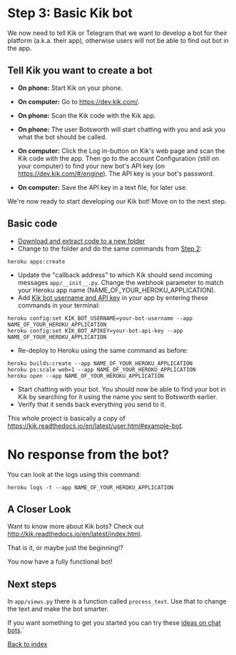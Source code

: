 # Step 3: Basic Kik bot

We now need to tell Kik or Telegram that we want to develop a bot for their platform (a.k.a. their app), otherwise users will not be able to find out bot in the app.

## Tell Kik you want to create a bot

- **On phone:** Start Kik on your phone.

- **On computer:** Go to <https://dev.kik.com/>.

- **On phone:** Scan the Kik code with the Kik app.
- **On phone:** The user Botsworth will start chatting with you and ask you what the bot should be called.

- **On computer:** Click the Log in-button on Kik's web page and scan the Kik code with the app. Then go to the account Configuration (still on your computer) to find your new bot's API key (on <https://dev.kik.com/#/engine>). The API key is your bot's password.
- **On computer:** Save the API key in a text file, for later use.

We're now ready to start developing our Kik bot! Move on to the next step.

## Basic code
- [Download and extract code to a new folder](https://github.com/nicevo/helloworld-klarna/archive/step-kik.zip)
- Change to the folder and do the same commands from [Step 2](./step-heroku.md):
```
heroku apps:create
```
- Update the "callback address" to which Kik should send incoming messages `app/__init__.py`. Change the webhook parameter to match your Heroku app name (NAME_OF_YOUR_HEROKU_APPLICATION).
- Add [Kik bot username and API key](https://dev.kik.com/#/engine) in your app by entering these commands in your terminal:
```
heroku config:set KIK_BOT_USERNAME=your-bot-username --app NAME_OF_YOUR_HEROKU_APPLICATION 
heroku config:set KIK_BOT_APIKEY=your-bot-api-key --app NAME_OF_YOUR_HEROKU_APPLICATION
```
- Re-deploy to Heroku using the same command as before:
```
heroku builds:create --app NAME_OF_YOUR_HEROKU_APPLICATION
heroku ps:scale web=1 --app NAME_OF_YOUR_HEROKU_APPLICATION
heroku open --app NAME_OF_YOUR_HEROKU_APPLICATION
```
- Start chatting with your bot. You should now be able to find your bot in Kik by searching for it using the name you sent to Botsworth earlier. 
- Verify that it sends back everything you send to it.

This whole project is basically a copy of <https://kik.readthedocs.io/en/latest/user.html#example-bot>.

# No response from the bot? 
You can look at the logs using this command:

```
heroku logs -t --app NAME_OF_YOUR_HEROKU_APPLICATION
```
## A Closer Look

Want to know more about Kik bots? Check out <http://kik.readthedocs.io/en/latest/index.html>.

That is it, or maybe just the beginning!?

You now have a fully functional bot! 

## Next steps

In `app/views.py` there is a function called `process_text`. Use that to change the text and make the bot smarter.

If you want something to get you started you can try these [ideas on chat bots](./bots-ideas.md).`

[Back to index](./index.md)
